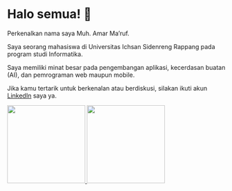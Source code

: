 # Halo semua! 👋
Perkenalkan nama saya Muh. Amar Ma’ruf. <br>

Saya seorang mahasiswa di Universitas Ichsan Sidenreng Rappang pada program studi Informatika. <br>

Saya memiliki minat besar pada pengembangan aplikasi, kecerdasan buatan (AI), dan pemrograman web maupun mobile. <br>

Jika kamu tertarik untuk berkenalan atau berdiskusi, silakan ikuti akun [LinkedIn](www.linkedin.com/in/muh-amar-ma-ruf-105728229)  saya ya.

<p align="left">
<a href="https://github.com/Marvx-US">
  <img height="180em" src="https://github-readme-stats-eight-theta.vercel.app/api?username=penuliscode&show_icons=true&theme=algolia&include_all_commits=true&count_private=true"/>
  <img height="180em" src="https://github-readme-stats-eight-theta.vercel.app/api/top-langs/?username=penuliscode&layout=compact&theme=algolia"/>
</a>
</p>


<!--
**Marvx-US/Marvx-US** is a ✨ _special_ ✨ repository because its `README.md` (this file) appears on your GitHub profile.

Here are some ideas to get you started:

- 🔭 I’m currently working on ...
- 🌱 I’m currently learning ...
- 👯 I’m looking to collaborate on ...
- 🤔 I’m looking for help with ...
- 💬 Ask me about ...
- 📫 How to reach me: ...
- 😄 Pronouns: ...
- ⚡ Fun fact: ...
-->
